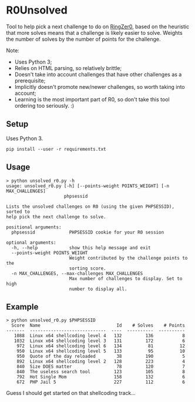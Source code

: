 # R0Unsolved
Tool to help pick a next challenge to do on
[RingZer0](https://ringzer0ctf.com/challenges), based on the heuristic that more
solves means that a challenge is likely easier to solve. Weights the number of
solves by the number of points for the challenge.

Note:
- Uses Python 3;
- Relies on HTML parsing, so relatively brittle;
- Doesn't take into account challenges that have other challenges as a prerequisite;
- Implicitly doesn't promote new/newer challenges, so worth taking into account;
- Learning is the most important part of R0, so don't take this tool ordering too seriously. :)

## Setup
Uses Python 3.
```
pip install --user -r requirements.txt
```
## Usage
```
> python unsolved_r0.py -h
usage: unsolved_r0.py [-h] [--points-weight POINTS_WEIGHT] [-n MAX_CHALLENGES]
                      phpsessid

Lists the unsolved challenges on R0 (using the given PHPSESSID), sorted to
help pick the next challenge to solve.

positional arguments:
  phpsessid             PHPSESSID cookie for your R0 session

optional arguments:
  -h, --help            show this help message and exit
  --points-weight POINTS_WEIGHT
                        Weight contributed by the challenge points to the
                        sorting score.
  -n MAX_CHALLENGES, --max-challenges MAX_CHALLENGES
                        Max number of challenges to display. Set to high
                        number to display all.
```

## Example
```
> python unsolved_r0.py $PHPSESSID
  Score  Name                             Id    # Solves    # Points
-------  -----------------------------  ----  ----------  ----------
   1088  Linux x64 shellcoding level 4   132         136           8
   1032  Linux x64 shellcoding level 3   131         172           6
    972  Linux x64 shellcoding level 6   134          81          12
    950  Linux x64 shellcoding level 5   133          95          10
    950  Quote of the day reloaded        38         190           5
    892  Linux x64 shellcoding level 2   128         223           4
    840  Size DOES matter                 78         120           7
    840  The useless search tool         123         105           8
    792  Hot Single Mom                  158         132           6
    672  PHP Jail 5                      227         112           6
```

Guess I should get started on that shellcoding track...

